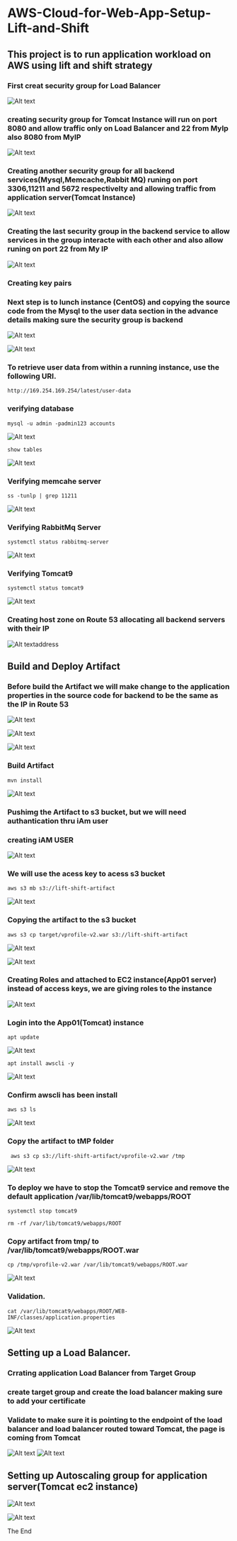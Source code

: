 # AWS-Cloud-for-Web-App-Setup-Lift-and-Shift
## This project is to run application workload on AWS using lift and shift strategy

### First creat security group for Load Balancer

![Alt text](<images/Screenshot 2023-10-09 173243.png>)

### creating security group for Tomcat Instance will run on port 8080 and allow traffic only on Load Balancer and 22 from MyIp also 8080 from MyIP

![Alt text](<images/Screenshot 2023-10-09 173243111.png>)

### Creating another security group for all backend services(Mysql,Memcache,Rabbit MQ) runing on port 3306,11211 and 5672 respectivelty and allowing traffic from application server(Tomcat Instance)

![Alt text](<images/Screenshot 2023-10-09 175337222.png>)

### Creating the last security group in the backend service to allow services in the group interacte with each other and also allow runing on port 22 from My IP

![Alt text](<images/Screenshot 2023-10-09 175842333333.png>)

### Creating key pairs

### Next step is to lunch instance (CentOS) and copying the source code from the Mysql to the user data section in the advance details making sure the security group is backend

![Alt text](images/5555555.png)

![Alt text](images/666.png)

### To retrieve user data from within a running instance, use the following URI.

`http://169.254.169.254/latest/user-data`

### verifying database

`mysql -u admin -padmin123 accounts`

![Alt text](images/777.png)

`show tables`

![Alt text](images/888.png)

### Verifying memcahe server

`ss -tunlp | grep 11211`

![Alt text](images/memcha.png)

### Verifying RabbitMq Server

`systemctl status rabbitmq-server`

![Alt text](images/Rabbitmq.png)

### Verifying Tomcat9

`systemctl status tomcat9`

![Alt text](images/tomcat9.png)

### Creating host zone on Route 53 allocating all backend servers with their IP 

![Alt text](images/route.png)address

## Build and Deploy Artifact

### Before build the Artifact we will make change to the application properties in the source code for backend to be the same as the IP in Route 53

![Alt text](images/appli1.png)


![Alt text](images/appli2.png)

![Alt text](images/aplli3.png)

### Build Artifact

`mvn install`

![Alt text](images/arctifact.png)

### Pushimg the Artifact to s3 bucket, but we will need authantication thru iAm user
### creating iAM USER
![Alt text](images/fullaces.png)

### We will use the acess key to acess s3 bucket

`aws s3 mb s3://lift-shift-artifact`

![Alt text](images/makeatifact.png)

### Copying the artifact to the s3 bucket

`aws s3 cp target/vprofile-v2.war s3://lift-shift-artifact`

![Alt text](images/Upload.png)

![Alt text](images/up.png)

### Creating Roles and attached to EC2 instance(App01 server) instead of access keys, we are giving roles to the instance

![Alt text](images/roles.png)

### Login into the App01(Tomcat) instance

`apt update`

![Alt text](images/Aptupdate.png)

`apt install awscli -y`

![Alt text](images/awscli.png)

### Confirm awscli has been install

`aws s3 ls`

![Alt text](images/s333.png)

### Copy the artifact to tMP folder

` aws s3 cp s3://lift-shift-artifact/vprofile-v2.war /tmp`

![Alt text](images/temp.png)

### To deploy we have to stop the Tomcat9 service and remove the default application /var/lib/tomcat9/webapps/ROOT 

`systemctl stop tomcat9`

`rm -rf /var/lib/tomcat9/webapps/ROOT`

### Copy artifact from tmp/ to /var/lib/tomcat9/webapps/ROOT.war

`cp /tmp/vprofile-v2.war /var/lib/tomcat9/webapps/ROOT.war`

![Alt text](images/vali.png)

### Validation.

`cat /var/lib/tomcat9/webapps/ROOT/WEB-INF/classes/application.properties`

![Alt text](images/vali222.png)

## Setting up a Load Balancer.

### Crrating application Load Balancer from Target Group
### create target group and create the load balancer making sure to add your certificate

### Validate to make sure it is pointing to the endpoint of the load balancer and load balancer routed toward Tomcat, the page is coming from Tomcat 

![Alt text](images/web.png)
![Alt text](images/web2.png)

## Setting up Autoscaling group for application server(Tomcat ec2 instance)

![Alt text](images/AutoScaling.png)


![Alt text](<images/AWS Lift&Shift project.png>)

The End




















